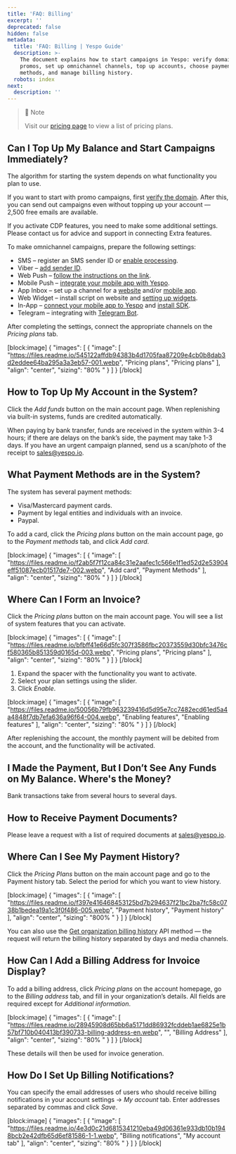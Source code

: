 ```yaml
---
title: 'FAQ: Billing'
excerpt: ''
deprecated: false
hidden: false
metadata:
  title: 'FAQ: Billing | Yespo Guide'
  description: >-
    The document explains how to start campaigns in Yespo: verify domains for
    promos, set up omnichannel channels, top up accounts, choose payment
    methods, and manage billing history.
  robots: index
next:
  description: ''
---
```

> 📘 Note
> 
> Visit our [pricing page](https://yespo.io/tarif-universum) to view a list of pricing plans.

## Can I Top Up My Balance and Start Campaigns Immediately?

The algorithm for starting the system depends on what functionality you plan to use.

If you want to start with promo campaigns, first [verify the domain](https://docs.yespo.io/docs/how-set-email-domain-authentication). After this, you can send out campaigns even without topping up your account — 2,500 free emails are available.

If you activate CDP features, you need to make some additional settings. Please contact us for advice and support in connecting Extra features.

To make omnichannel campaigns, prepare the following settings:

- SMS – register an SMS sender ID or [enable processing](https://docs.yespo.io/docs/setting-up-sms-processing).
- Viber – [add sender ID](https://docs.yespo.io/docs/how-add-sender-name-viber).
- Web Push – [follow the instructions on the link](https://docs.yespo.io/docs/web-push).
- Mobile Push – [integrate your mobile app with Yespo](https://docs.yespo.io/docs/mobile-push).
- App Inbox – set up a channel for a [website](https://docs.yespo.io/docs/how-to-set-up-integration-for-app-inbox) and/or [mobile app](https://docs.yespo.io/docs/app-inbox-for-mobile-apps).
- Web Widget – install script on website and [setting up widgets](https://docs.yespo.io/docs/setting-up-widgets-for-your-site).
- In-App – [connect your mobile app to Yespo](https://docs.yespo.io/docs/connecting-mobile-apps) and [install SDK](https://docs.yespo.io/docs/in-app#step-2-install-sdk).
- Telegram – integrating with [Telegram Bot](https://docs.yespo.io/docs/integrating-telegram-bot).

After completing the settings, connect the appropriate channels on the _Pricing plans_ tab.

[block:image]
{
  "images": [
    {
      "image": [
        "https://files.readme.io/545122affdb94383b4d1705faa87209e4cb0b8dab3d2eddee64ba295a3a3eb57-001.webp",
        "Pricing plans",
        "Pricing plans"
      ],
      "align": "center",
      "sizing": "80% "
    }
  ]
}
[/block]


## How to Top Up My Account in the System?

Click the _Add funds_ button on the main account page. When replenishing via built-in systems, funds are credited automatically.

When paying by bank transfer, funds are received in the system within 3-4 hours; if there are delays on the bank’s side, the payment may take 1-3 days. If you have an urgent campaign planned, send us a scan/photo of the receipt to [sales@yespo.io](mailto:sales@yespo.io).

## What Payment Methods are in the System?

The system has several payment methods:

- Visa/Mastercard payment cards.
- Payment by legal entities and individuals with an invoice.
- Paypal.

To add a card, click the _Pricing plans_ button on the main account page, go to the _Payment methods_ tab, and click _Add card_.

[block:image]
{
  "images": [
    {
      "image": [
        "https://files.readme.io/f2ab5f7f12ca84c31e2aafec1c566e1f1ed52d2e53904eff51087ecb01517de7-002.webp",
        "Add card",
        "Payment Methods"
      ],
      "align": "center",
      "sizing": "80% "
    }
  ]
}
[/block]


## Where Can I Form an Invoice?

Click the _Pricing plans_ button on the main account page. You will see a list of system features that you can activate.

[block:image]
{
  "images": [
    {
      "image": [
        "https://files.readme.io/bfbff41e66d5fc307f3586fbc20373559d30bfc3476cf580365b851359d0165d-003.webp",
        "Pricing plans",
        "Pricing plans"
      ],
      "align": "center",
      "sizing": "80% "
    }
  ]
}
[/block]


1. Expand the spacer with the functionality you want to activate.
2. Select your plan settings using the slider.
3. Click _Enable_.

[block:image]
{
  "images": [
    {
      "image": [
        "https://files.readme.io/50056b79fb963239416d5d95e7cc7482ecd61ed5a4a4848f7db7efa636a96f64-004.webp",
        "Enabling features",
        "Enabling features"
      ],
      "align": "center",
      "sizing": "80% "
    }
  ]
}
[/block]


After replenishing the account, the monthly payment will be debited from the account, and the functionality will be activated. 

## I Made the Payment, But I Don’t See Any Funds on My Balance. Where's the Money?

Bank transactions take from several hours to several days.

## How to Receive Payment Documents?

Please leave a request with a list of required documents at [sales@yespo.io](mailto:sales@yespo.io).

## Where Can I See My Payment History?

Click the _Pricing Plans_ button on the main account page and go to the Payment history tab. Select the period for which you want to view history.

[block:image]
{
  "images": [
    {
      "image": [
        "https://files.readme.io/f397e416468453125bd7b294637f21bc2ba7fc58c0738b1bedea19a1c3f0f486-005.webp",
        "Payment history",
        "Payment history"
      ],
      "align": "center",
      "sizing": "800% "
    }
  ]
}
[/block]


You can also use the [Get organization billing history](https://docs.yespo.io/reference/getorganisationbalancehistory) API method — the request will return the billing history separated by days and media channels.

## How Can I Add a Billing Address for Invoice Display?

To add a billing address, click _Pricing plans_ on the account homepage, go to the _Billing address_ tab, and fill in your organization’s details. All fields are required except for _Additional information_.

[block:image]
{
  "images": [
    {
      "image": [
        "https://files.readme.io/28945908d65bb6a5171dd86932fcddeb1ae6825e1b57bf710b040413bf390733-billing-address-en.webp",
        "",
        "Billing Address"
      ],
      "align": "center",
      "sizing": "80% "
    }
  ]
}
[/block]


These details will then be used for invoice generation.

## How Do I Set Up Billing Notifications?

You can specify the email addresses of users who should receive billing notifications in your account settings → _My account_ tab. Enter addresses separated by commas and click _Save_.

[block:image]
{
  "images": [
    {
      "image": [
        "https://files.readme.io/4e3d0c21d6815341210eba49d06361e933db10b1948bcb2e42dfb65d6ef81586-1-1.webp",
        "Billing notifications",
        "My account tab"
      ],
      "align": "center",
      "sizing": "80% "
    }
  ]
}
[/block]